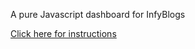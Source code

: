 A pure Javascript dashboard for InfyBlogs

[Click here for instructions](http://www.s-anand.net/reco)